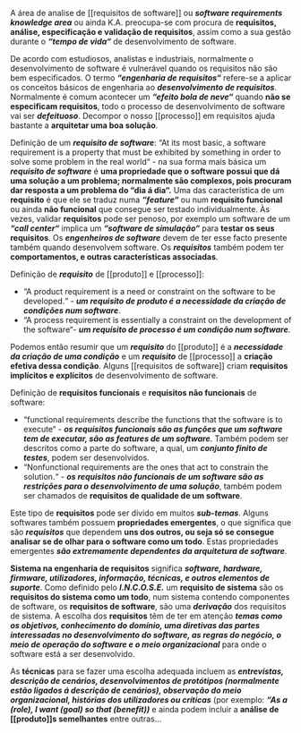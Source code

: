  A área de analise de [[requisitos de software]] ou ***software requirements knowledge area*** ou ainda K.A. preocupa-se com procura de **requisitos, análise, especificação e validação de requisitos**, assim como a sua gestão durante o ***“tempo de vida“*** de desenvolvimento de software.

De acordo com estudiosos, analistas e industriais, normalmente o desenvolvimento de software é vulnerável quando os requisitos não são bem especificados. O termo ***“engenharia de requisitos“*** refere-se a aplicar os conceitos básicos de engenharia ao ***desenvolvimento de requisitos***. Normalmente é comum acontecer um ***“efeito bola de neve“*** quando **não se especificam requisitos**, todo o processo de desenvolvimento de software vai ser ***defeituoso***. Decompor o nosso [[processo]] em requisitos ajuda bastante a **arquitetar uma boa solução**.

Definição de um ***requisito de software***: “At its most basic, a software requirement is a property that must be exhibited by something in order to solve some problem in the real world“ - na sua forma mais básica um ***requisito de software*** é **uma propriedade que o software possui que dá uma solução a um problema; normalmente são complexos, pois procuram dar resposta a um problema do “dia á dia“.**
Uma das característica de um **requisito** é que ele se traduz numa ***“feature“*** ou num **requisito funcional** ou ainda **não funcional** que consegue ser testado individualmente. Às vezes, validar **requisitos** pode ser penoso, por exemplo um software de um ***“call center“*** implica um ***“software de simulação“*** para **testar os seus requisitos**.
Os ***engenheiros de software*** devem de ter esse facto presente também quando desenvolvem software.
Os ***requisitos*** também podem ter **comportamentos, e outras características associadas**. 

Definição de ***requisito*** de [[produto]] e [[processo]]:
- “A product requirement is a need or constraint on the software to be developed.“ - ***um requisito de produto é a necessidade da criação de condições num software***.
- “A process requirement is essentially a constraint on the development of the software“- ***um requisito de processo é um condição num software***.

Podemos então resumir que um ***requisito*** do [[produto]] é a ***necessidade da criação de uma condição*** e um ***requisito*** de [[processo]] a **criação efetiva dessa condição**.
Alguns [[requisitos de software]] criam **requisitos implícitos e explícitos** de desenvolvimento de software.

Definição de **requisitos funcionais** e **requisitos não funcionais** de software:
- “functional requirements describe the functions that the software is to execute“ - ***os requisitos funcionais são as funções que um software tem de executar, são as features de um software***. Também podem ser descritos como a parte do software, a qual, um ***conjunto finito de testes***, podem ser desenvolvidos.
- “Nonfunctional requirements are the ones that act to constrain the solution.“ - ***os requisitos não funcionais de um software são as restrições para o desenvolvimento de uma solução***, também podem ser chamados de **requisitos de qualidade de um software**.

Este tipo de **requisitos** pode ser divido em muitos ***sub-temas***. Alguns softwares também possuem **propriedades emergentes**, o que significa que são ***requisitos*** que dependem **uns dos outros, ou seja só se consegue analisar se de olhar para o software como um todo**. Estas propriedades emergentes ***são extremamente dependentes da arquitetura de software***.

**Sistema na engenharia de requisitos** significa ***software, hardware, firmware, utilizadores, informação, técnicas, e outros elementos de suporte***.
Como definido pelo ***I.N.C.O.S.E.*** um **requisito de sistema** são os **requisitos do sistema como um todo**, num sistema contendo componentes de software, os **requisitos de software**, são uma ***derivação*** dos requisitos de sistema.
A escolha dos **requisitos** têm de ter em atenção ***temas como os objetivos, conhecimento do domínio, uma diretivas das partes interessadas no desenvolvimento do software, as regras do negócio, o meio de operação do software e o meio organizacional*** para onde o software está a ser desenvolvido.

As **técnicas** para se fazer uma escolha adequada incluem as ***entrevistas, descrição de cenários, desenvolvimentos de protótipos (normalmente estão ligados á descrição de cenários), observação do meio organizacional, histórias dos utilizadores ou críticas*** (por exemplo: ***“As a (role), I want (goal) so that (benefit))*** e ainda podem incluir a **análise de [[produto]]s semelhantes** entre outras…